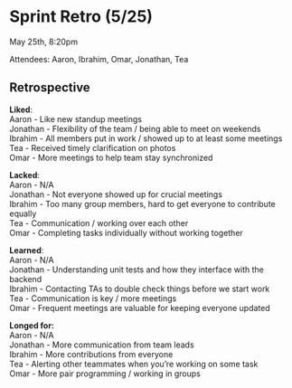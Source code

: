 # Sprint Retro (5/25)

May 25th, 8:20pm

Attendees: Aaron, Ibrahim, Omar, Jonathan, Tea

## Retrospective

**Liked**:  
Aaron \- Like new standup meetings  
Jonathan \- Flexibility of the team / being able to meet on weekends  
Ibrahim \- All members put in work / showed up to at least some meetings  
Tea \- Received timely clarification on photos  
Omar \- More meetings to help team stay synchronized

**Lacked**:  
Aaron \- N/A  
Jonathan \- Not everyone showed up for crucial meetings  
Ibrahim \- Too many group members, hard to get everyone to contribute equally  
Tea \- Communication / working over each other  
Omar \- Completing tasks individually without working together

**Learned**:  
Aaron \- N/A  
Jonathan \- Understanding unit tests and how they interface with the backend  
Ibrahim \- Contacting TAs to double check things before we start work  
Tea \- Communication is key / more meetings   
Omar \- Frequent meetings are valuable for keeping everyone updated

**Longed for:**  
Aaron \- N/A  
Jonathan \- More communication from team leads  
Ibrahim \- More contributions from everyone  
Tea \- Alerting other teammates when you’re working on some task  
Omar \- More pair programming / working in groups